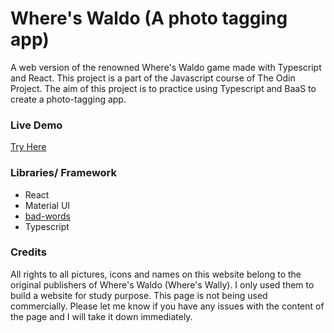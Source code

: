 # Where's Waldo (A photo tagging app)
A web version of the renowned Where's Waldo game made with Typescript and React.
This project is a part of the Javascript course of The Odin Project.
The aim of this project is to practice using Typescript and BaaS to create a photo-tagging app.

### Live Demo 
[Try Here](https://wheres-waldo-1637e.web.app/)

### Libraries/ Framework
- React
- Material UI
- [bad-words](https://npm.io/package/bad-words)
- Typescript

### Credits
All rights to all pictures, icons and names on this website belong to the original publishers of Where's Waldo (Where's Wally). I only used them to build a website for study purpose. This page is not being used commercially. Please let me know if you have any issues with the content of the page and I will take it down immediately.

